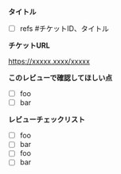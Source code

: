 **タイトル**

-[ ] refs #チケットID、タイトル

**チケットURL**

https://xxxxx.xxxx/xxxxx

**このレビューで確認してほしい点**

-[ ] foo 
-[ ] bar

**レビューチェックリスト**

-[ ] foo 
-[ ] bar
-[ ] foo 
-[ ] bar
